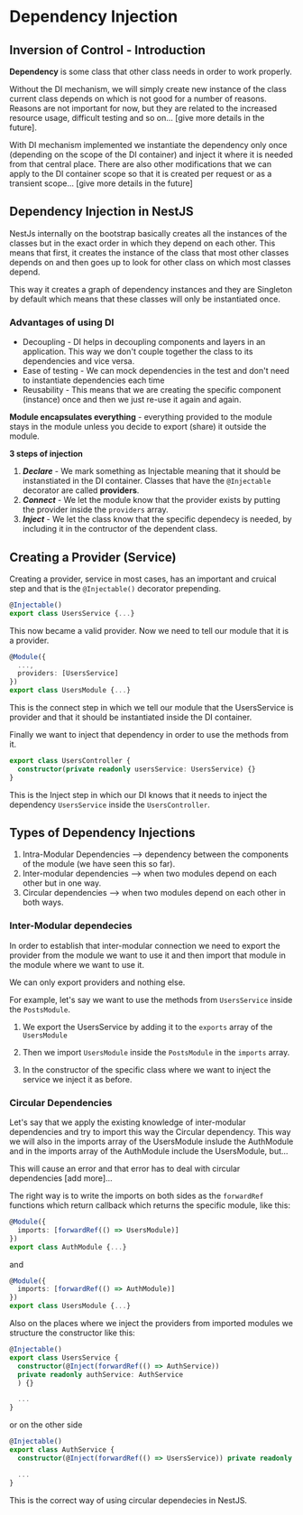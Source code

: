 # Dependency Injection

## Inversion of Control - Introduction

**Dependency** is some class that other class needs in order to work properly.

Without the DI mechanism, we will simply create new instance of the class current class depends on which is not good for a number of reasons.
Reasons are not important for now, but they are related to the increased resource usage, difficult testing and so on... [give more details in the future].

With DI mechanism implemented we instantiate the dependency only once (depending on the scope of the DI container) and inject it where it is needed from that central place. There are also other modifications that we can apply to the DI container scope so that it is created per request or as a transient scope... [give more details in the future]

## Dependency Injection in NestJS

NestJs internally on the bootstrap basically creates all the instances of the classes but in the exact order in which they depend on each other. This means that first, it creates the instance of the class that most other classes depends on and then goes up to look for other class on which most classes depend.

This way it creates a graph of dependency instances and they are Singleton by default which means that these classes will only be instantiated once.

### Advantages of using DI

- Decoupling - DI helps in decoupling components and layers in an application. This way we don't couple together the class to its dependencies and vice versa.
- Ease of testing - We can mock dependencies in the test and don't need to instantiate dependencies each time
- Reusability - This means that we are creating the specific component (instance) once and then we just re-use it again and again.

**Module encapsulates everything** - everything provided to the module stays in the module unless you decide to export (share) it outside the module.

**3 steps of injection**

1. **_Declare_** - We mark something as Injectable meaning that it should be instanstiated in the DI container. Classes that have the `@Injectable` decorator are called **providers**.
2. **_Connect_** - We let the module know that the provider exists by putting the provider inside the `providers` array.
3. **_Inject_** - We let the class know that the specific dependecy is needed, by including it in the contructor of the dependent class.

## Creating a Provider (Service)

Creating a provider, service in most cases, has an important and cruical step and that is the `@Injectable()` decorator prepending.

```typescript
@Injectable()
export class UsersService {...}
```

This now became a valid provider. Now we need to tell our module that it is a provider.

```typescript
@Module({
  ...,
  providers: [UsersService]
})
export class UsersModule {...}
```

This is the connect step in which we tell our module that the UsersService is provider and that it should be instantiated inside the DI container.

Finally we want to inject that dependency in order to use the methods from it.

```typescript
export class UsersController {
  constructor(private readonly usersService: UsersService) {}
}
```

This is the Inject step in which our DI knows that it needs to inject the dependency `UsersService` inside the `UsersController`.

## Types of Dependency Injections

1. Intra-Modular Dependencies --> dependency between the components of the module (we have seen this so far).
2. Inter-modular dependencies --> when two modules depend on each other but in one way.
3. Circular dependencies --> when two modules depend on each other in both ways.

### Inter-Modular dependecies

In order to establish that inter-modular connection we need to export the provider from the module we want to use it and then import that module in the module where we want to use it.

We can only export providers and nothing else.

For example, let's say we want to use the methods from `UsersService` inside the `PostsModule`.

1. We export the UsersService by adding it to the `exports` array of the `UsersModule`

2. Then we import `UsersModule` inside the `PostsModule` in the `imports` array.

3. In the constructor of the specific class where we want to inject the service we inject it as before.

### Circular Dependencies

Let's say that we apply the existing knowledge of inter-modular dependencies and try to import this way the Circular dependency. This way we will also in the imports array of the UsersModule inslude the AuthModule and in the imports array of the AuthModule include the UsersModule, but...

This will cause an error and that error has to deal with circular dependencies [add more]...

The right way is to write the imports on both sides as the `forwardRef` functions which return callback which returns the specific module, like this:

```typescript
@Module({
  imports: [forwardRef(() => UsersModule)]
})
export class AuthModule {...}
```

and

```typescript
@Module({
  imports: [forwardRef(() => AuthModule)]
})
export class UsersModule {...}
```

Also on the places where we inject the providers from imported modules we structure the constructor like this:

```typescript
@Injectable()
export class UsersService {
  constructor(@Inject(forwardRef(() => AuthService))
  private readonly authService: AuthService
  ) {}

  ...
}
```

or on the other side

```typescript
@Injectable()
export class AuthService {
  constructor(@Inject(forwardRef(() => UsersService)) private readonly usersService: UsersService) {}

  ...
}

```

This is the correct way of using circular dependecies in NestJS.
